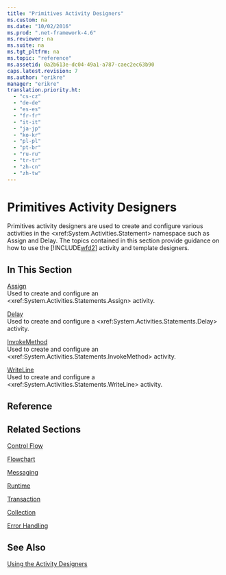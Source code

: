 ```yaml
---
title: "Primitives Activity Designers"
ms.custom: na
ms.date: "10/02/2016"
ms.prod: ".net-framework-4.6"
ms.reviewer: na
ms.suite: na
ms.tgt_pltfrm: na
ms.topic: "reference"
ms.assetid: 0a2b613e-dc04-49a1-a787-caec2ec63b90
caps.latest.revision: 7
ms.author: "erikre"
manager: "erikre"
translation.priority.ht: 
  - "cs-cz"
  - "de-de"
  - "es-es"
  - "fr-fr"
  - "it-it"
  - "ja-jp"
  - "ko-kr"
  - "pl-pl"
  - "pt-br"
  - "ru-ru"
  - "tr-tr"
  - "zh-cn"
  - "zh-tw"
---
```

# Primitives Activity Designers
Primitives activity designers are used to create and configure various activities in the \<xref:System.Activities.Statement> namespace such as Assign and Delay. The topics contained in this section provide guidance on how to use the [!INCLUDE[wfd2](../WF_Design/includes/wfd2_md.md)] activity and template designers.  
  
## In This Section  
 [Assign](../WF_Design/assign-activity-designer.md)  
 Used to create and configure an \<xref:System.Activities.Statements.Assign> activity.  
  
 [Delay](../WF_Design/delay-activity-designer.md)  
 Used to create and configure a \<xref:System.Activities.Statements.Delay> activity.  
  
 [InvokeMethod](../WF_Design/invokemethod-activity-designer.md)  
 Used to create and configure an \<xref:System.Activities.Statements.InvokeMethod> activity.  
  
 [WriteLine](../WF_Design/writeline-activity-designer.md)  
 Used to create and configure a \<xref:System.Activities.Statements.WriteLine> activity.  
  
## Reference  
  
## Related Sections  
 [Control Flow](../WF_Design/control-flow-activity-designers.md)  
  
 [Flowchart](../WF_Design/flowchart-activity-designers.md)  
  
 [Messaging](../WF_Design/messaging-activity-designers.md)  
  
 [Runtime](../WF_Design/runtime-activity-designers.md)  
  
 [Transaction](../WF_Design/transaction-activity-designers.md)  
  
 [Collection](../WF_Design/collection-activity-designers.md)  
  
 [Error Handling](../WF_Design/error-handling-activity-designers.md)  
  
## See Also  
 [Using the Activity Designers](../WF_Design/using-the-activity-designers.md)